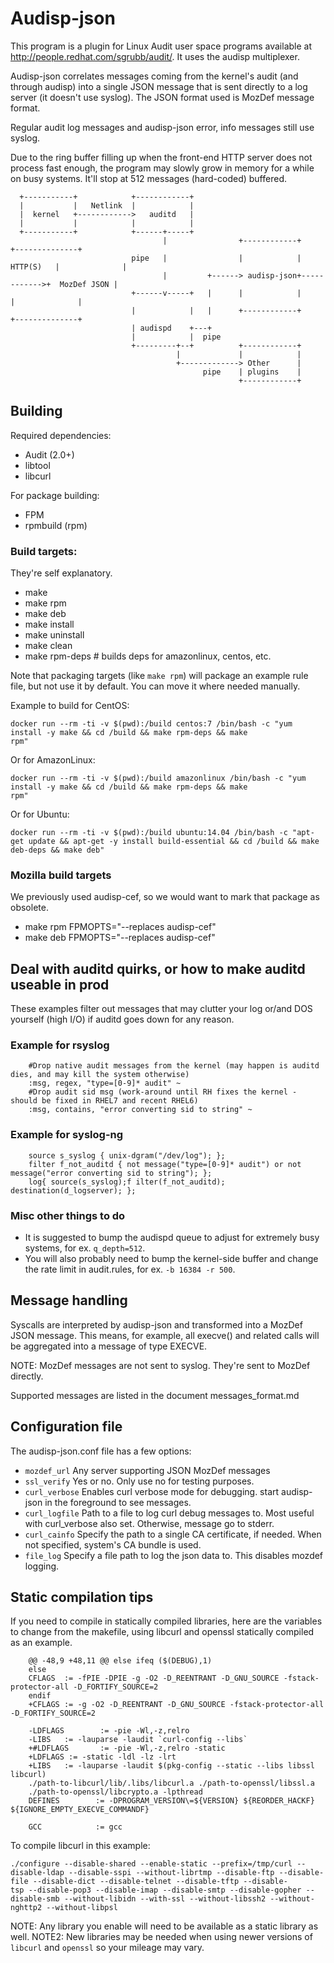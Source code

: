# Audisp-json

This program is a plugin for Linux Audit user space programs available at <http://people.redhat.com/sgrubb/audit/>.
It uses the audisp multiplexer.

Audisp-json correlates messages coming from the kernel's audit (and through audisp) into a single JSON message that is
sent directly to a log server (it doesn't use syslog).
The JSON format used is MozDef message format.

Regular audit log messages and audisp-json error, info messages still use syslog.


Due to the ring buffer filling up when the front-end HTTP server does not process fast enough, the program may slowly
grow in memory for a while on busy systems. It'll stop at 512 messages (hard-coded) buffered.

```
  +-----------+            +------------+
  |           |   Netlink  |            |
  |  kernel   +------------>   auditd   |
  |           |            |            |
  +-----------+            +------+-----+
                                  |                +------------+             +--------------+
                           pipe   |                |            |   HTTP(S)   |              |
                                  |         +------> audisp-json+------------>+  MozDef JSON |
                           +------v-----+   |      |            |             |              |
                           |            |   |      +------------+             +--------------+
                           | audispd    +---+
                           |            |  pipe
                           +---------+--+          +------------+
                                     |             |            |
                                     +-------------> Other      |
                                           pipe    | plugins    |
                                                   +------------+

```

## Building

Required dependencies:
- Audit (2.0+)
- libtool
- libcurl

For package building:
- FPM
- rpmbuild (rpm)

### Build targets:
They're self explanatory.

- make
- make rpm
- make deb
- make install
- make uninstall
- make clean
- make rpm-deps # builds deps for amazonlinux, centos, etc.

Note that packaging targets (like `make rpm`) will package an example rule file, but not use it by default. You can move
it where needed manually.


Example to build for CentOS:
```
docker run --rm -ti -v $(pwd):/build centos:7 /bin/bash -c "yum install -y make && cd /build && make rpm-deps && make
rpm"
```

Or for AmazonLinux:
```
docker run --rm -ti -v $(pwd):/build amazonlinux /bin/bash -c "yum install -y make && cd /build && make rpm-deps && make
rpm"
```

Or for Ubuntu:
```
docker run --rm -ti -v $(pwd):/build ubuntu:14.04 /bin/bash -c "apt-get update && apt-get -y install build-essential && cd /build && make deb-deps && make deb"
```

### Mozilla build targets
We previously used audisp-cef, so we would want to mark that package as obsolete.

- make rpm FPMOPTS="--replaces audisp-cef"
- make deb FPMOPTS="--replaces audisp-cef"

## Deal with auditd quirks, or how to make auditd useable in prod

These examples filter out messages that may clutter your log or/and DOS yourself (high I/O) if auditd goes
down for any reason.

### Example for rsyslog

```
    #Drop native audit messages from the kernel (may happen is auditd dies, and may kill the system otherwise)
    :msg, regex, "type=[0-9]* audit" ~
    #Drop audit sid msg (work-around until RH fixes the kernel - should be fixed in RHEL7 and recent RHEL6)
    :msg, contains, "error converting sid to string" ~
```

### Example for syslog-ng

```
    source s_syslog { unix-dgram("/dev/log"); };
    filter f_not_auditd { not message("type=[0-9]* audit") or not message("error converting sid to string"); };
    log{ source(s_syslog);f ilter(f_not_auditd); destination(d_logserver); };
```

### Misc other things to do

- It is suggested to bump the audispd queue to adjust for extremely busy systems, for ex. `q_depth=512`.
- You will also probably need to bump the kernel-side buffer and change the rate limit in audit.rules, for ex. `-b 16384
  -r 500`.

## Message handling

Syscalls are interpreted by audisp-json and transformed into a MozDef JSON message.
This means, for example, all execve() and related calls will be aggregated into a message of type EXECVE.

NOTE: MozDef messages are not sent to syslog. They're sent to MozDef directly.

Supported messages are listed in the document messages_format.md

## Configuration file

The audisp-json.conf file has a few options:

- `mozdef_url` Any server supporting JSON MozDef messages
- `ssl_verify` Yes or no. Only use no for testing purposes.
- `curl_verbose` Enables curl verbose mode for debugging. start audisp-json in the foreground to see messages.
- `curl_logfile` Path to a file to log curl debug messages to. Most useful with curl_verbose also set. Otherwise,
  message go to stderr.
- `curl_cainfo` Specify the path to a single CA certificate, if needed. When not specified, system's CA bundle is used.
- `file_log` Specify a file path to log the json data to. This disables mozdef logging.

## Static compilation tips
If you need to compile in statically compiled libraries, here are the variables to change from the makefile,
using libcurl and openssl statically compiled as an example.

```
    @@ -48,9 +48,11 @@ else ifeq ($(DEBUG),1)
    else
    CFLAGS  := -fPIE -DPIE -g -O2 -D_REENTRANT -D_GNU_SOURCE -fstack-protector-all -D_FORTIFY_SOURCE=2
    endif
    +CFLAGS := -g -O2 -D_REENTRANT -D_GNU_SOURCE -fstack-protector-all -D_FORTIFY_SOURCE=2

    -LDFLAGS        := -pie -Wl,-z,relro
    -LIBS   := -lauparse -laudit `curl-config --libs`
    +#LDFLAGS       := -pie -Wl,-z,relro -static
    +LDFLAGS := -static -ldl -lz -lrt
    +LIBS   := -lauparse -laudit $(pkg-config --static --libs libssl libcurl)
    ./path-to-libcurl/lib/.libs/libcurl.a ./path-to-openssl/libssl.a
    ./path-to-openssl/libcrypto.a -lpthread
    DEFINES        := -DPROGRAM_VERSION\=${VERSION} ${REORDER_HACKF} ${IGNORE_EMPTY_EXECVE_COMMANDF}

    GCC            := gcc
```

To compile libcurl in this example:

```
./configure --disable-shared --enable-static --prefix=/tmp/curl --disable-ldap --disable-sspi --without-librtmp --disable-ftp --disable-file --disable-dict --disable-telnet --disable-tftp --disable-
tsp --disable-pop3 --disable-imap --disable-smtp --disable-gopher --disable-smb --without-libidn --with-ssl --without-libssh2 --without-nghttp2 --without-libpsl
```

NOTE: Any library you enable will need to be available as a static library as well.
NOTE2: New libraries may be needed when using newer versions of `libcurl` and `openssl` so your mileage may vary.
